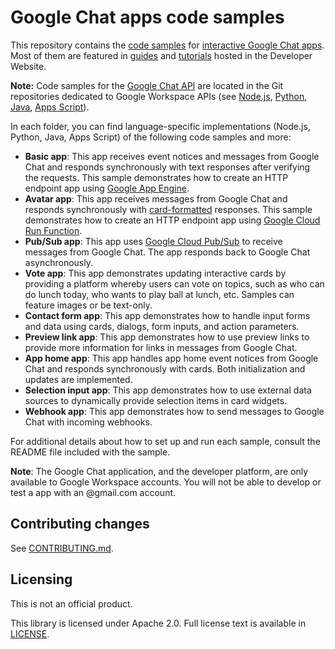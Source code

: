 # Google Chat apps code samples

This repository contains the [code samples](https://developers.google.com/workspace/chat/samples) for
[interactive Google Chat apps](https://developers.google.com/workspace/chat).
Most of them are featured in
[guides](https://developers.google.com/workspace/chat/overview) and
[tutorials](https://developers.google.com/workspace/chat/samples) hosted in the
Developer Website.

**Note:** Code samples for the
[Google Chat API](https://developers.google.com/workspace/chat/api-overview)
are located in the Git repositories dedicated to Google Workspace APIs (see
[Node.js](https://github.com/googleworkspace/node-samples/tree/main/chat),
[Python](https://github.com/googleworkspace/python-samples/tree/main/chat),
[Java](https://github.com/googleworkspace/java-samples/tree/main/chat),
[Apps Script](https://github.com/googleworkspace/apps-script-samples/tree/main/chat)).

In each folder, you can find language-specific implementations (Node.js,
Python, Java, Apps Script) of the following code samples and more:

  - **Basic app**: This app receives event notices and messages from Google
    Chat and responds synchronously with text responses after verifying the
    requests. This sample demonstrates how to create an HTTP endpoint app using
    [Google App Engine](https://cloud.google.com/appengine/).
  - **Avatar app**: This app receives messages from Google Chat and responds
    synchronously with
    [card-formatted](https://developers.google.com/chat/concepts)
    responses. This sample demonstrates how to create an HTTP endpoint app
    using [Google Cloud Run Function](https://cloud.google.com/functions/).
  - **Pub/Sub app**: This app uses
    [Google Cloud Pub/Sub](https://cloud.google.com/pubsub/) to receive messages
    from Google Chat. The app responds back to Google Chat asynchronously.
  - **Vote app**: This app demonstrates updating interactive cards by providing
    a platform whereby users can vote on topics, such as who can do lunch today,
    who wants to play ball at lunch, etc. Samples can feature images or be
    text-only.
  - **Contact form app**: This app demonstrates how to handle input forms and
    data using cards, dialogs, form inputs, and action parameters.
  - **Preview link app**: This app demonstrates how to use preview links to
    provide more information for links in messages from Google Chat.
  - **App home app**: This app handles app home event notices from Google Chat
    and responds synchronously with cards. Both initialization and updates are
    implemented.
  - **Selection input app**: This app demonstrates how to use external data
    sources to dynamically provide selection items in card widgets.
  - **Webhook app**: This app demonstrates how to send messages to Google Chat
    with incoming webhooks.

For additional details about how to set up and run each sample, consult the
README file included with the sample.

**Note**: The Google Chat application, and the developer platform, are only
available to Google Workspace accounts. You will not be able to develop or test a app
with an @gmail.com account.

## Contributing changes

See [CONTRIBUTING.md](CONTRIBUTING.md).

## Licensing

This is not an official product.

This library is licensed under Apache 2.0. Full license text is available in
[LICENSE](LICENSE).
